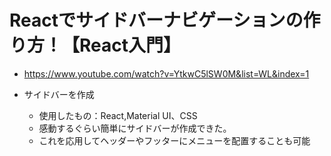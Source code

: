 # Reactでサイドバーナビゲーションの作り方！【React入門】

-  https://www.youtube.com/watch?v=YtkwC5lSW0M&list=WL&index=1

- サイドバーを作成
  - 使用したもの：React,Material UI、CSS
  - 感動するぐらい簡単にサイドバーが作成できた。
  - これを応用してヘッダーやフッターにメニューを配置することも可能